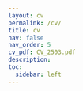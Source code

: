 ```yaml
---
layout: cv
permalink: /cv/
title: cv
nav: false
nav_order: 5
cv_pdf: CV_2503.pdf
description: 
toc:
  sidebar: left
---
```

